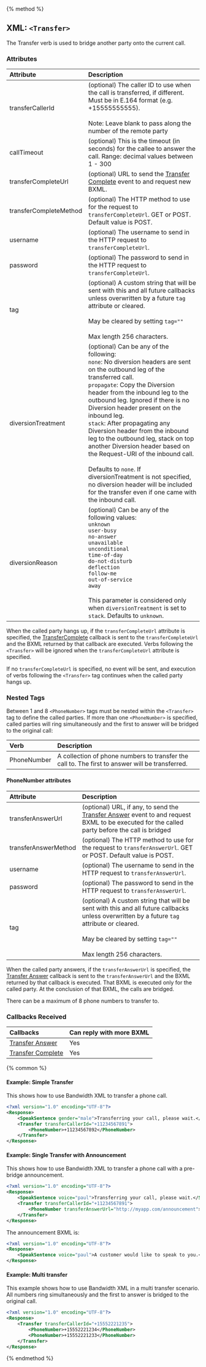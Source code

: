{% method %}

## XML: `<Transfer>`
The Transfer verb is used to bridge another party onto the current call.

### Attributes
| Attribute              | Description                                                                                                                                                                                                                                                                                                                                                                                                                                                                                                                                                                                                                                   |
|:-----------------------|:----------------------------------------------------------------------------------------------------------------------------------------------------------------------------------------------------------------------------------------------------------------------------------------------------------------------------------------------------------------------------------------------------------------------------------------------------------------------------------------------------------------------------------------------------------------------------------------------------------------------------------------------|
| transferCallerId       | (optional) The caller ID to use when the call is transferred, if different. Must be in E.164 format (e.g. +15555555555).<br><br> Note: Leave blank to pass along the number of the remote party                                                                                                                                                                                                                                                                                                                                                                                                                                               |
| callTimeout            | (optional) This is the timeout (in seconds) for the callee to answer the call. Range: decimal values between 1 - 300                                                                                                                                                                                                                                                                                                                                                                                                                                                                                                                          |
| transferCompleteUrl    | (optional) URL to send the [Transfer Complete](../callBacks/transferComplete.md) event to and request new BXML.                                                                                                                                                                                                                                                                                                                                                                                                                                                                                                                               |
| transferCompleteMethod | (optional) The HTTP method to use for the request to `transferCompleteUrl`. GET or POST. Default value is POST.                                                                                                                                                                                                                                                                                                                                                                                                                                                                                                                               |
| username               | (optional) The username to send in the HTTP request to `transferCompleteUrl`.                                                                                                                                                                                                                                                                                                                                                                                                                                                                                                                                                                 |
| password               | (optional) The password to send in the HTTP request to `transferCompleteUrl`.                                                                                                                                                                                                                                                                                                                                                                                                                                                                                                                                                                 |
| tag                    | (optional) A custom string that will be sent with this and all future callbacks unless overwritten by a future `tag` attribute or cleared.<br><br>May be cleared by setting `tag=""`<br><br>Max length 256 characters.                                                                                                                                                                                                                                                                                                                                                                                                                        |
| diversionTreatment     | (optional) Can be any of the following: <br> `none`: No diversion headers are sent on the outbound leg of the transferred call. <br>`propagate`: Copy the Diversion header from the inbound leg to the outbound leg. Ignored if there is no Diversion header present on the inbound leg. <br>`stack`: After propagating any Diversion header from the inbound leg to the outbound leg, stack on top another Diversion header based on the Request-URI of the inbound call. <br><br>Defaults to `none`.  If diversionTreatment is not specified, no diversion header will be included for the transfer even if one came with the inbound call. |
| diversionReason        | (optional) Can be any of the following values: <br>`unknown`<br>`user-busy`<br>`no-answer`<br>`unavailable`<br>`unconditional`<br>`time-of-day`<br>`do-not-disturb`<br>`deflection`<br>`follow-me`<br>`out-of-service`<br>`away` <br><br>This parameter is considered only when `diversionTreatment` is set to `stack`.  Defaults to `unknown`.                                                                                                                                                                                                                                                                                               |

When the called party hangs up, if the `transferCompleteUrl` attribute is specified, the [TransferComplete](../callBacks/transferComplete.md) callback is sent to the `transferCompleteUrl` and
the BXML returned by that callback are executed. Verbs following the `<Transfer>` will be ignored when the `transferCompleteUrl` attribute is specified.

If no `transferCompleteUrl` is specified, no event will be sent, and execution of verbs following the `<Transfer>` tag continues when the called party hangs up.

### Nested Tags
Between 1 and 8 `<PhoneNumber>` tags must be nested within the `<Transfer>` tag to define the called parties.  If more than
one `<PhoneNumber>` is specified, called parties will ring simultaneously and the first to answer will be bridged
to the original call:

| Verb        | Description                                                                                     |
|:------------|:------------------------------------------------------------------------------------------------|
| PhoneNumber | A collection of phone numbers to transfer the call to. The first to answer will be transferred. |

#### PhoneNumber attributes
| Attribute            | Description                                                                                                                                                                                                            |
|:---------------------|:-----------------------------------------------------------------------------------------------------------------------------------------------------------------------------------------------------------------------|
| transferAnswerUrl    | (optional) URL, if any, to send the [Transfer Answer](../callBacks/transferAnswer.md) event to and request BXML to be executed for the called party before the call is bridged                                         |
| transferAnswerMethod | (optional) The HTTP method to use for the request to `transferAnswerUrl`. GET or POST. Default value is POST.                                                                                                          |
| username             | (optional) The username to send in the HTTP request to `transferAnswerUrl`.                                                                                                                                            |
| password             | (optional) The password to send in the HTTP request to `transferAnswerUrl`.                                                                                                                                            |
| tag                  | (optional) A custom string that will be sent with this and all future callbacks unless overwritten by a future `tag` attribute or cleared.<br><br>May be cleared by setting `tag=""`<br><br>Max length 256 characters. |

When the called party answers, if the `transferAnswerUrl` is specified, the [Transfer Answer](../callBacks/transferAnswer.md) callback is sent to the `transferAnswerUrl` and
the BXML returned by that callback is executed. That BXML is executed only for the called party.  At the conclusion
of that BXML, the calls are bridged.

<aside class="alert general small"><p>There can be a maximum of 8 phone numbers to transfer to. </p></aside>

### Callbacks Received

| Callbacks                                             | Can reply with more BXML |
|:------------------------------------------------------|:-------------------------|
| [Transfer Answer](../callBacks/transferAnswer.md)     | Yes                      |
| [Transfer Complete](../callBacks/transferComplete.md) | Yes                      |

{% common %}
#### Example: Simple Transfer
This shows how to use Bandwidth XML to transfer a phone call.


```XML
<?xml version="1.0" encoding="UTF-8"?>
<Response>
    <SpeakSentence gender="male">Transferring your call, please wait.</SpeakSentence>
    <Transfer transferCallerId="+11234567891">
        <PhoneNumber>+11234567892</PhoneNumber>
    </Transfer>
</Response>
```

#### Example: Single Transfer with Announcement
This shows how to use Bandwidth XML to transfer a phone call with a pre-bridge announcement.

```XML
<?xml version="1.0" encoding="UTF-8"?>
<Response>
    <SpeakSentence voice="paul">Transferring your call, please wait.</SpeakSentence>
    <Transfer transferCallerId="+11234567891">
        <PhoneNumber transferAnswerUrl="http://myapp.com/announcement">+11234567892</PhoneNumber>
    </Transfer>
</Response>
```
The announcement BXML is:

```XML
<?xml version="1.0" encoding="UTF-8"?>
<Response>
    <SpeakSentence voice="paul">A customer would like to speak to you.</SpeakSentence>
</Response>
```

#### Example: Multi transfer
This example shows how to use Bandwidth XML in a multi transfer scenario.  All numbers ring simultaneously and the first
to answer is bridged to the original call.

```XML
<?xml version="1.0" encoding="UTF-8"?>
<Response>
    <Transfer transferCallerId="+15552221235">
        <PhoneNumber>+15552221234</PhoneNumber>
        <PhoneNumber>+15552221233</PhoneNumber>
    </Transfer>
</Response>

```

{% endmethod %}
